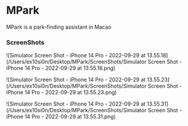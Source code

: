 # MPark

MPark is a park-finding assistant in Macao

### ScreenShots

![Simulator Screen Shot - iPhone 14 Pro - 2022-09-29 at 13.55.18](/Users/ex10si0n/Desktop/MPark/ScreenShots/Simulator Screen Shot - iPhone 14 Pro - 2022-09-29 at 13.55.18.png)

![Simulator Screen Shot - iPhone 14 Pro - 2022-09-29 at 13.55.23](/Users/ex10si0n/Desktop/MPark/ScreenShots/Simulator Screen Shot - iPhone 14 Pro - 2022-09-29 at 13.55.23.png)

![Simulator Screen Shot - iPhone 14 Pro - 2022-09-29 at 13.55.31](/Users/ex10si0n/Desktop/MPark/ScreenShots/Simulator Screen Shot - iPhone 14 Pro - 2022-09-29 at 13.55.31.png)
